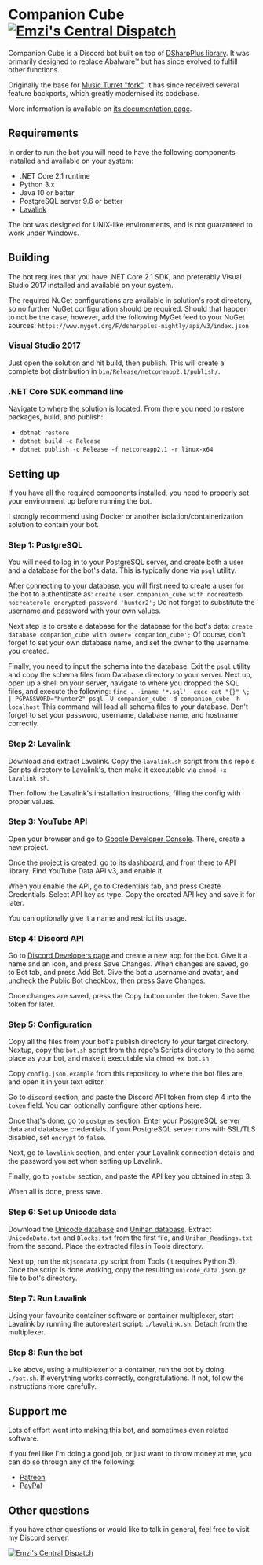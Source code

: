 # Companion Cube [![Emzi's Central Dispatch](https://discordapp.com/api/guilds/207879549394878464/widget.png)](https://discord.gg/rGKrJDR)
Companion Cube is a Discord bot built on top of [DSharpPlus library](https://github.com/NaamloosDT/DSharpPlus). 
It was primarily designed to replace Abalware™ but has since evolved to 
fulfill other functions.

Originally the base for [Music Turret "fork"](https://github.com/Emzi0767/Discord-Music-Turret-Bot), 
it has since received several feature backports, which greatly modernised its 
codebase.

More information is available on [its documentation page](https://emzi0767.com/Discord/CompanionCube).

## Requirements
In order to run the bot you will need to have the following components 
installed and available on your system:
- .NET Core 2.1 runtime
- Python 3.x
- Java 10 or better
- PostgreSQL server 9.6 or better
- [Lavalink](https://github.com/Frederikam/Lavalink)

The bot was designed for UNIX-like environments, and is not guaranteed to work 
under Windows.

## Building
The bot requires that you have .NET Core 2.1 SDK, and preferably Visual Studio 
2017 installed and available on your system.

The required NuGet configurations are available in solution's root directory, 
so no further NuGet configuration should be required. Should that happen to not 
be the case, however, add the following MyGet feed to your NuGet sources:
`https://www.myget.org/F/dsharpplus-nightly/api/v3/index.json`

### Visual Studio 2017
Just open the solution and hit build, then publish. This will create a complete 
bot distribution in `bin/Release/netcoreapp2.1/publish/`.

### .NET Core SDK command line
Navigate to where the solution is located. From there you need to restore 
packages, build, and publish:
- `dotnet restore`
- `dotnet build -c Release`
- `dotnet publish -c Release -f netcoreapp2.1 -r linux-x64`

## Setting up
If you have all the required components installed, you need to properly set 
your environment up before running the bot.

I strongly recommend using Docker or another isolation/containerization 
solution to contain your bot.

### Step 1: PostgreSQL
You will need to log in to your PostgreSQL server, and create both a user and 
a database for the bot's data. This is typically done via `psql` utility.

After connecting to your database, you will first need to create a user for the 
bot to authenticate as:
`create user companion_cube with nocreatedb nocreaterole encrypted password 'hunter2';`
Do not forget to substitute the username and password with your own values.

Next step is to create a database for the database for the bot's data:
`create database companion_cube with owner='companion_cube';` Of course, don't 
forget to set your own database name, and set the owner to the username you 
created.

Finally, you need to input the schema into the database. Exit the `psql` 
utility and copy the schema files from Database directory to your server. Next 
up, open up a shell on your server, navigate to where you dropped the SQL 
files, and execute the following:
`find . -iname '*.sql' -exec cat "{}" \; | PGPASSWORD="hunter2" psql -U companion_cube -d companion_cube -h localhost`
This command will load all schema files to your database. Don't forget to set 
your password, username, database name, and hostname correctly.

### Step 2: Lavalink
Download and extract Lavalink. Copy the `lavalink.sh` script from this repo's 
Scripts directory to Lavalink's, then make it executable via 
`chmod +x lavalink.sh`.

Then follow the Lavalink's installation instructions, filling the config with 
proper values.

### Step 3: YouTube API
Open your browser and go to [Google Developer Console](https://console.developers.google.com/). 
There, create a new project. 

Once the project is created, go to its dashboard, and from there to API 
library. Find YouTube Data API v3, and enable it. 

When you enable the API, go to Credentials tab, and press Create Credentials.
Select API key as type. Copy the created API key and save it for later.

You can optionally give it a name and restrict its usage.

### Step 4: Discord API
Go to [Discord Developers page](https://discordapp.com/developers/applications/) 
and create a new app for the bot. Give it a name and an icon, and press Save 
Changes. When changes are saved, go to Bot tab, and press Add Bot. Give the bot 
a username and avatar, and uncheck the Public Bot checkbox, then press Save 
Changes.

Once changes are saved, press the Copy button under the token. Save the token 
for later.

### Step 5: Configuration
Copy all the files from your bot's publish directory to your target directory. 
Nextup, copy the `bot.sh` script from the repo's Scripts directory to the same 
place as your bot, and make it executable via `chmod +x bot.sh`.

Copy `config.json.example` from this repository to where the bot files are, and 
open it in your text editor.

Go to `discord` section, and paste the Discord API token from step 4 into the 
`token` field. You can optionally configure other options here. 

Once that's done, go to `postgres` section. Enter your PostgreSQL server data 
and database credentials. If your PostgreSQL server runs with SSL/TLS disabled, 
set `encrypt` to `false`.

Next, go to `lavalink` section, and enter your Lavalink connection details and 
the password you set when setting up Lavalink.

Finally, go to `youtube` section, and paste the API key you obtained in step 3.

When all is done, press save.

### Step 6: Set up Unicode data
Download the [Unicode database](https://unicode.org/Public/10.0.0/ucd/UCD.zip) and 
[Unihan database](https://unicode.org/Public/10.0.0/ucd/Unihan.zip). Extract 
`UnicodeData.txt` and `Blocks.txt` from the first file, and 
`Unihan_Readings.txt` from the second. Place the extracted files in Tools 
directory.

Next up, run the `mkjsondata.py` script from Tools (it requires Python 3). 
Once the script is done working, copy the resulting `unicode_data.json.gz` file
to bot's directory.

### Step 7: Run Lavalink
Using your favourite container software or container multiplexer, start 
Lavalink by running the autorestart script: `./lavalink.sh`. Detach from the 
multiplexer.

### Step 8: Run the bot
Like above, using a multiplexer or a container, run the bot by doing 
`./bot.sh`. If everything works correctly, congratulations. If not, follow the 
instructions more carefully.

## Support me
Lots of effort went into making this bot, and sometimes even related software.

If you feel like I'm doing a good job, or just want to throw money at me, you 
can do so through any of the following:
- [Patreon](https://www.patreon.com/emzi0767)
- [PayPal](https://paypal.me/Emzi0767/5USD)

## Other questions
If you have other questions or would like to talk in general, feel free to 
visit my Discord server.

[![Emzi's Central Dispatch](https://discordapp.com/api/guilds/207879549394878464/embed.png?style=banner1)](https://discord.gg/rGKrJDR)
